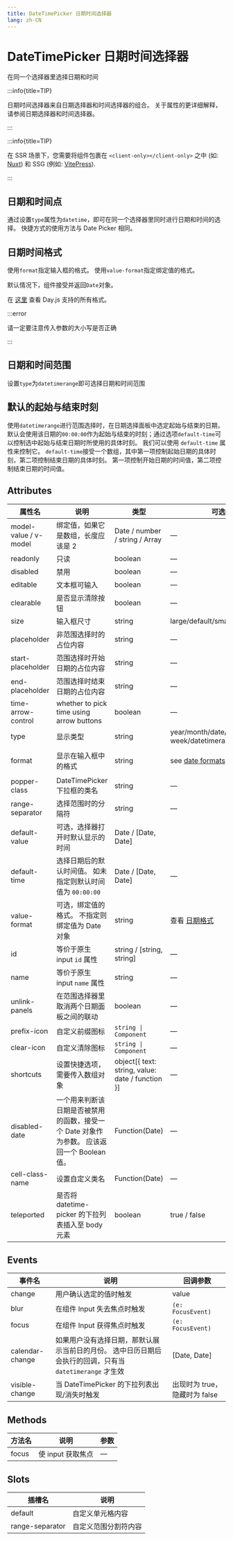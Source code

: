 ```yaml
---
title: DateTimePicker 日期时间选择器
lang: zh-CN
---
```


# DateTimePicker 日期时间选择器

在同一个选择器里选择日期和时间

:::info{title=TIP}

日期时间选择器来自日期选择器和时间选择器的组合。 关于属性的更详细解释，请参阅日期选择器和时间选择器。

:::

:::info{title=TIP}

在 SSR 场景下，您需要将组件包裹在 `<client-only></client-only>` 之中 (如: [Nuxt](https://nuxt.com/v3)) 和 SSG (例如: [VitePress](https://vitepress.vuejs.org/)).

:::

## 日期和时间点

通过设置`type`属性为`datetime`，即可在同一个选择器里同时进行日期和时间的选择。 快捷方式的使用方法与 Date Picker 相同。

<code src="./date-and-time.tsx"></code>

## 日期时间格式

使用`format`指定输入框的格式。 使用`value-format`指定绑定值的格式。

默认情况下，组件接受并返回`Date`对象。

在 [这里](https://day.js.org/docs/en/display/format#list-of-all-available-formats) 查看 Day.js 支持的所有格式。

:::error

请一定要注意传入参数的大小写是否正确

:::

<!-- <code src="./date-and-time-formats.tsx"></code> -->

## 日期和时间范围

设置`type`为`datetimerange`即可选择日期和时间范围

<!-- <code src="./date-and-time-range.tsx"></code> -->

## 默认的起始与结束时刻

使用`datetimerange`进行范围选择时，在日期选择面板中选定起始与结束的日期，默认会使用该日期的`00:00:00`作为起始与结束的时刻；通过选项`default-time`可以控制选中起始与结束日期时所使用的具体时刻。 我们可以使用 `default-time` 属性来控制它。 `default-time`接受一个数组，其中第一项控制起始日期的具体时刻，第二项控制结束日期的具体时刻。 第一项控制开始日期的时间值，第二项控制结束日期的时间值。

<!-- <code src="./default-time.tsx"></code> -->

## Attributes

| 属性名                | 说明                                                                                       | 类型                                             | 可选值                                                        | 默认值              |
| --------------------- | ------------------------------------------------------------------------------------------ | ------------------------------------------------ | ------------------------------------------------------------- | ------------------- |
| model-value / v-model | 绑定值，如果它是数组，长度应该是 2                                                         | Date / number / string / Array                   | —                                                             | —                   |
| readonly              | 只读                                                                                       | boolean                                          | —                                                             | false               |
| disabled              | 禁用                                                                                       | boolean                                          | —                                                             | false               |
| editable              | 文本框可输入                                                                               | boolean                                          | —                                                             | true                |
| clearable             | 是否显示清除按钮                                                                           | boolean                                          | —                                                             | true                |
| size                  | 输入框尺寸                                                                                 | string                                           | large/default/small                                           | default             |
| placeholder           | 非范围选择时的占位内容                                                                     | string                                           | —                                                             | —                   |
| start-placeholder     | 范围选择时开始日期的占位内容                                                               | string                                           | —                                                             | —                   |
| end-placeholder       | 范围选择时结束日期的占位内容                                                               | string                                           | —                                                             | —                   |
| time-arrow-control    | whether to pick time using arrow buttons                                                   | boolean                                          | —                                                             | false               |
| type                  | 显示类型                                                                                   | string                                           | year/month/date/datetime/ week/datetimerange/daterange        | date                |
| format                | 显示在输入框中的格式                                                                       | string                                           | see [date formats](/en-US/component/date-picker#date-formats) | YYYY-MM-DD HH:mm:ss |
| popper-class          | DateTimePicker 下拉框的类名                                                                | string                                           | —                                                             | —                   |
| range-separator       | 选择范围时的分隔符                                                                         | string                                           | —                                                             | '-'                 |
| default-value         | 可选，选择器打开时默认显示的时间                                                           | Date / [Date, Date]                              |                                                               | —                   |
| default-time          | 选择日期后的默认时间值。 如未指定则默认时间值为 `00:00:00`                                 | Date / [Date, Date]                              | —                                                             | —                   |
| value-format          | 可选，绑定值的格式。 不指定则绑定值为 Date 对象                                            | string                                           | 查看 [日期格式](https://day.js.org/docs/en/display/format)    | —                   |
| id                    | 等价于原生 input `id` 属性                                                                 | string / [string, string]                        | —                                                             | —                   |
| name                  | 等价于原生 input `name` 属性                                                               | string                                           | —                                                             | —                   |
| unlink-panels         | 在范围选择器里取消两个日期面板之间的联动                                                   | boolean                                          | —                                                             | false               |
| prefix-icon           | 自定义前缀图标                                                                             | `string \| Component`                            | —                                                             | Date                |
| clear-icon            | 自定义清除图标                                                                             | `string \| Component`                            | —                                                             | CircleClose         |
| shortcuts             | 设置快捷选项，需要传入数组对象                                                             | object[{ text: string, value: date / function }] | —                                                             | —                   |
| disabled-date         | 一个用来判断该日期是否被禁用的函数，接受一个 Date 对象作为参数。 应该返回一个 Boolean 值。 | Function(Date)                                   | —                                                             | —                   |
| cell-class-name       | 设置自定义类名                                                                             | Function(Date)                                   | —                                                             | —                   |
| teleported            | 是否将 datetime-picker 的下拉列表插入至 body 元素                                          | boolean                                          | true / false                                                  | true                |

## Events

| 事件名          | 说明                                                                                                     | 回调参数                      |
| --------------- | -------------------------------------------------------------------------------------------------------- | ----------------------------- |
| change          | 用户确认选定的值时触发                                                                                   | value                         |
| blur            | 在组件 Input 失去焦点时触发                                                                              | `(e: FocusEvent)`             |
| focus           | 在组件 Input 获得焦点时触发                                                                              | `(e: FocusEvent)`             |
| calendar-change | 如果用户没有选择日期，那默认展示当前日的月份。 选中日历日期后会执行的回调，只有当 `datetimerange` 才生效 | [Date, Date]                  |
| visible-change  | 当 DateTimePicker 的下拉列表出现/消失时触发                                                              | 出现时为 true，隐藏时为 false |

## Methods

| 方法名 | 说明              | 参数 |
| ------ | ----------------- | ---- |
| focus  | 使 input 获取焦点 | —    |

## Slots

| 插槽名          | 说明                 |
| --------------- | -------------------- |
| default         | 自定义单元格内容     |
| range-separator | 自定义范围分割符内容 |
